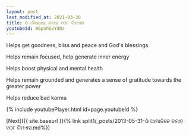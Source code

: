 ```yaml
---
layout: post
last_modified_at: 2021-03-30
title: ଓଁ ଔଷଧାୟ ନମାହ ୧୦୮ ଟିମଏସ
youtubeId: W6pnhGVYdDs
---
```

 
 
Helps get goodness, bliss and peace and God's blessings
 
Helps remain focused, help generate inner energy 
 
Helps boost physical and mental health 
 
Helps remain grounded and generates a sense of gratitude towards the greater power 
 
Helps reduce bad karma
 
 
 
 


{% include youtubePlayer.html id=page.youtubeId %}
 
[Next]({{ site.baseurl }}{% link  split1/_posts/2013-05-31-ଓଁ ଆମାନିନେ ନମାହ ୧୦୮ ଟିମଏସ.md%})
 
